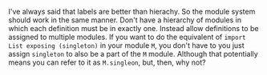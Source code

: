 

I've always said that labels are better than hierachy. So the module system should work in the same manner.
Don't have a hierarchy of modules in which each definition must be in exactly one.
Instead allow definitions to be assigned to multiple modules.
If you want to do the equivalent of `import List exposing (singleton)` in your module `M`, you don't have to
you just assign `singleton` to also be a part of the `M` module. Although that potentially means you can refer to it as `M.singleon`,
but, then, why not?
